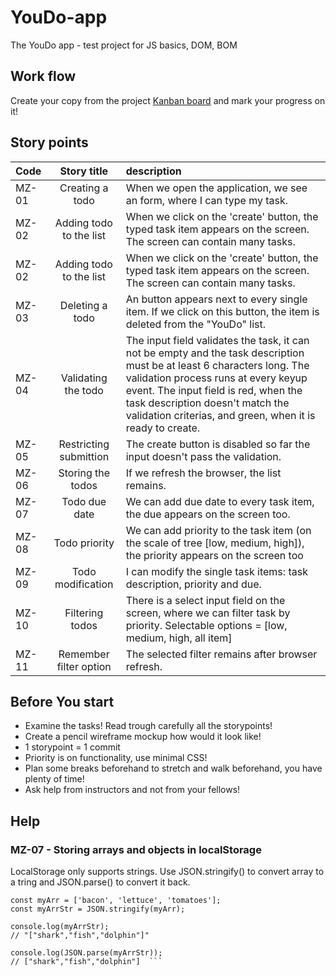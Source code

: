 # YouDo-app
The YouDo app - test project for JS basics, DOM, BOM

## Work flow
Create your copy from the project <a href="https://jamboard.google.com/d/1hzc1YTasUJAWPheYo_j9iUdnOQjgG-o9ivvbT8SdDXU/edit?usp=sharing" target="_blank">Kanban board</a> and mark your progress on it!

## Story points

| Code       | Story title | description     |
| :---       |    :----:   | :---          |
| MZ-01      | Creating a todo       |When we open the application, we see an form, where I can type my task.   |
| MZ-02      | Adding todo to the list        | When we click on the 'create' button, the typed task item appears on the screen. The screen can contain many tasks.   |
| MZ-02      | Adding todo to the list        | When we click on the 'create' button, the typed task item appears on the screen. The screen can contain many tasks.   |
| MZ-03      | Deleting a todo | An button appears next to every single item. If we click on this button, the item is deleted from the "YouDo" list. |
| MZ-04    | Validating the todo | The input field validates the task, it can not be empty and the task description must be at least 6 characters long. The validation process runs at every keyup event. The input field is red, when the task description doesn't match the validation criterias, and green, when it is ready to create. |
| MZ-05    | Restricting submittion  | The create button is disabled so far the input doesn't pass the validation.  |
| MZ-06    | Storing the todos | If we refresh the browser, the list remains. |
| MZ-07    | Todo due date | We can add due date to every task item, the due appears on the screen too. |
| MZ-08    | Todo priority | We can add priority to the task item (on the scale of tree [low, medium, high]), the priority appears on the screen too |
| MZ-09    |Todo modification | I can modify the single task items: task description, priority and due. |
| MZ-10    | Filtering todos |There is a select input field on the screen, where we can filter task by priority. Selectable options = [low, medium, high, all item] |
| MZ-11    |  Remember filter option |The selected filter remains after browser refresh. |



## Before You start

- Examine the tasks! Read trough carefully all the storypoints!
- Create a pencil wireframe mockup how would it look like!
- 1 storypoint = 1 commit
- Priority is on functionality, use minimal CSS! 
- Plan some breaks beforehand to stretch and walk beforehand, you have plenty of time!
- Ask help from instructors and not from your fellows! 


## Help
### MZ-07  -  Storing arrays and objects in localStorage
LocalStorage only supports strings. Use JSON.stringify() to convert array to a tring and JSON.parse() to convert it back. 
```   
const myArr = ['bacon', 'lettuce', 'tomatoes'];
const myArrStr = JSON.stringify(myArr); 

console.log(myArrStr);
// "["shark","fish","dolphin"]"

console.log(JSON.parse(myArrStr));
// ["shark","fish","dolphin"]  ``` 


